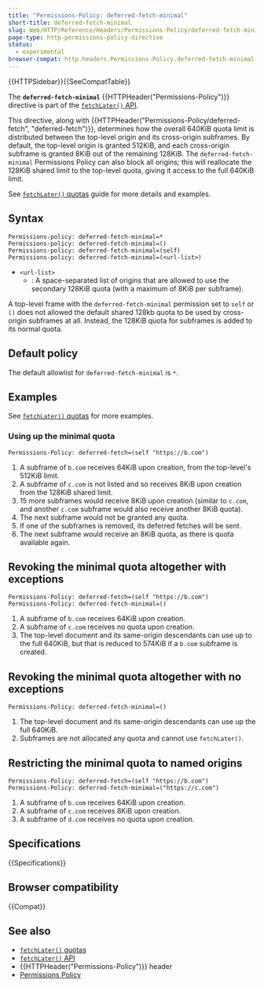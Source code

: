 ```yaml
---
title: "Permissions-Policy: deferred-fetch-minimal"
short-title: deferred-fetch-minimal
slug: Web/HTTP/Reference/Headers/Permissions-Policy/deferred-fetch-minimal
page-type: http-permissions-policy-directive
status:
  - experimental
browser-compat: http.headers.Permissions-Policy.deferred-fetch-minimal
---
```


{{HTTPSidebar}}{{SeeCompatTable}}

The **`deferred-fetch-minimal`** {{HTTPHeader("Permissions-Policy")}} directive is part of the [`fetchLater()` API](/en-US/docs/Web/API/fetchLater_API).

This directive, along with {{HTTPHeader("Permissions-Policy/deferred-fetch", "deferred-fetch")}}, determines how the overall 640KiB quota limit is distributed between the top-level origin and its cross-origin subframes. By default, the top-level origin is granted 512KiB, and each cross-origin subframe is granted 8KiB out of the remaining 128KiB. The `deferred-fetch-minimal` Permissions Policy can also block all origins; this will reallocate the 128KiB shared limit to the top-level quota, giving it access to the full 640KiB limit.

See [`fetchLater()` quotas](/en-US/docs/Web/API/fetchLater_API/fetchLater_quotas) guide for more details and examples.

## Syntax

```http
Permissions-policy: deferred-fetch-minimal=*
Permissions-policy: deferred-fetch-minimal=()
Permissions-policy: deferred-fetch-minimal=(self)
Permissions-policy: deferred-fetch-minimal=(<url-list>)
```

- `<url-list>`
  - : A space-separated list of origins that are allowed to use the secondary 128KiB quota (with a maximum of 8KiB per subframe).

A top-level frame with the `deferred-fetch-minimal` permission set to `self` or `()` does not allowed the default shared 128kb quota to be used by cross-origin subframes at all. Instead, the 128KiB quota for subframes is added to its normal quota.

## Default policy

The default allowlist for `deferred-fetch-minimal` is `*`.

## Examples

See [`fetchLater()` quotas](/en-US/docs/Web/API/fetchLater_API/fetchLater_quotas) for more examples.

### Using up the minimal quota

```http
Permissions-Policy: deferred-fetch=(self "https://b.com")
```

1. A subframe of `b.com` receives 64KiB upon creation, from the top-level's 512KiB limit.
2. A subframe of `c.com` is not listed and so receives 8KiB upon creation from the 128KiB shared limit.
3. 15 more subframes would receive 8KiB upon creation (similar to `c.com`, and another `c.com` subframe would also receive another 8KiB quota).
4. The next subframe would not be granted any quota.
5. If one of the subframes is removed, its deferred fetches will be sent.
6. The next subframe would receive an 8KiB quota, as there is quota available again.

## Revoking the minimal quota altogether with exceptions

```http
Permissions-Policy: deferred-fetch=(self "https://b.com")
Permissions-Policy: deferred-fetch-minimal=()
```

1. A subframe of `b.com` receives 64KiB upon creation.
2. A subframe of `c.com` receives no quota upon creation.
3. The top-level document and its same-origin descendants can use up to the full 640KiB, but that is reduced to 574KiB if a `b.com` subframe is created.

## Revoking the minimal quota altogether with no exceptions

```http
Permissions-Policy: deferred-fetch-minimal=()
```

1. The top-level document and its same-origin descendants can use up the full 640KiB.
2. Subframes are not allocated any quota and cannot use `fetchLater()`.

## Restricting the minimal quota to named origins

```http
Permissions-Policy: deferred-fetch=(self "https://b.com")
Permissions-Policy: deferred-fetch-minimal=("https://c.com")
```

1. A subframe of `b.com` receives 64KiB upon creation.
2. A subframe of `c.com` receives 8KiB upon creation.
3. A subframe of `d.com` receives no quota upon creation.

## Specifications

{{Specifications}}

## Browser compatibility

{{Compat}}

## See also

- [`fetchLater()` quotas](/en-US/docs/Web/API/fetchLater_API/fetchLater_quotas)
- [`fetchLater()` API](/en-US/docs/Web/API/fetchLater_API)
- {{HTTPHeader("Permissions-Policy")}} header
- [Permissions Policy](/en-US/docs/Web/HTTP/Guides/Permissions_Policy)
